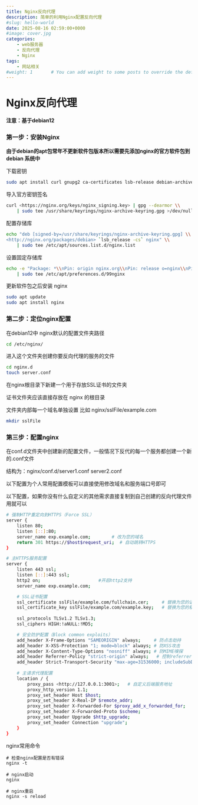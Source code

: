 ```yaml
---
title: Nginx反向代理
description: 简单的利用Nginx配置反向代理
#slug: hello-world
date: 2025-08-16 02:59:00+0000
#image: cover.jpg
categories:
    - web服务器
    - 反向代理
    - Nginx
tags:
    - 网站相关
#weight: 1       # You can add weight to some posts to override the default sorting (date descending)
---
```


# Nginx反向代理

**注意：基于debian12**

### 第一步：安装Nginx

**由于debian的apt包常年不更新软件包版本所以需要先添加nginx的官方软件包到 debian 系统中**

下载密钥

```bash
sudo apt install curl gnupg2 ca-certificates lsb-release debian-archive-keyring
```

导入官方密钥签名

```bash
curl <https://nginx.org/keys/nginx_signing.key> | gpg --dearmor \\
    | sudo tee /usr/share/keyrings/nginx-archive-keyring.gpg >/dev/null
```

配置存储库

```bash
echo "deb [signed-by=/usr/share/keyrings/nginx-archive-keyring.gpg] \\
<http://nginx.org/packages/debian> `lsb_release -cs` nginx" \\
    | sudo tee /etc/apt/sources.list.d/nginx.list
```

设置固定存储库

```bash
echo -e "Package: *\\nPin: origin nginx.org\\nPin: release o=nginx\\nPin-Priority: 900\\n" \\
    | sudo tee /etc/apt/preferences.d/99nginx
```

更新软件包之后安装 nginx

```bash
sudo apt update
sudo apt install nginx
```

### 第二步：定位nginx配置

在debian12中 nginx默认的配置文件夹路径

```bash
cd /etc/nginx/
```

进入这个文件夹创建你要反向代理的服务的文件

```bash
cd nginx.d
touch server.conf
```

在nginx根目录下新建一个用于存放SSL证书的文件夹

证书文件夹应该直接存放在 nginx 的根目录

文件夹内部每一个域名单独设置 比如 nginx/sslFile/example.com

```bash
mkdir sslFile
```

### 第三步：配置nginx

在conf.d文件夹中创建新的配置文件，一般情况下反代的每一个服务都创建一个新的.conf文件

结构为：nginx/conf.d/server1.conf server2.conf

以下配置为个人常用配置模板可以直接使用修改域名和服务端口号即可

以下配置，如果你没有什么自定义的其他需求直接复制到自己创建的反向代理文件用就可以

```bash
# 强制HTTP重定向到HTTPS（Force SSL）
server {
    listen 80;
    listen [::]:80;
    server_name exp.example.com;        # 改为您的域名
    return 301 https://$host$request_uri;  # 自动跳转HTTPS
}

# 主HTTPS服务配置
server {
    listen 443 ssl;
    listen [::]:443 ssl;
    http2 on;                      #开启http2支持
    server_name exp.example.com;

    # SSL证书配置
    ssl_certificate sslFile/example.com/fullchain.cer;     # 替换为您的证书路径
    ssl_certificate_key sslFile/example.com/example.key;   # 替换为您的私钥路径
    
    ssl_protocols TLSv1.2 TLSv1.3;
    ssl_ciphers HIGH:!aNULL:!MD5;

    # 安全防护配置（Block common exploits）
    add_header X-Frame-Options "SAMEORIGIN" always;     # 防点击劫持
    add_header X-XSS-Protection "1; mode=block" always; # 防XSS攻击
    add_header X-Content-Type-Options "nosniff" always; # 防MIME嗅探
    add_header Referrer-Policy "strict-origin" always;   # 控制referrer信息泄露
    add_header Strict-Transport-Security "max-age=31536000; includeSubDomains" always; # 强制HTTPS增强
    
    # 主请求代理配置
    location / {
        proxy_pass <http://127.0.0.1:3001>;   # 自定义后端服务地址
        proxy_http_version 1.1;
        proxy_set_header Host $host;
        proxy_set_header X-Real-IP $remote_addr;
        proxy_set_header X-Forwarded-For $proxy_add_x_forwarded_for;
        proxy_set_header X-Forwarded-Proto $scheme;
        proxy_set_header Upgrade $http_upgrade;
        proxy_set_header Connection "upgrade";
    }
}
```

nginx常用命令

```
# 检查nginx配置是否有错误
nginx -t

# nginx启动
nginx

# nginx重启
nginx -s reload
```

